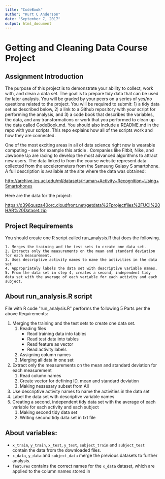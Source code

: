 ```yaml
---
title: "CodeBook"
author: "Kurt C Anderson"
date: "September 7, 2017"
output: html_document
---
```


# Getting and Cleaning Data Course Project

## Assignment Introduction

The purpose of this project is to demonstrate your ability to collect, work with, and clean a data set. The goal is to prepare tidy data that can be used for later analysis. You will be graded by your peers on a series of yes/no questions related to the project. You will be required to submit: 1) a tidy data set as described below, 2) a link to a Github repository with your script for performing the analysis, and 3) a code book that describes the variables, the data, and any transformations or work that you performed to clean up the data called CodeBook.md. You should also include a README.md in the repo with your scripts. This repo explains how all of the scripts work and how they are connected.

One of the most exciting areas in all of data science right now is wearable computing - see for example this article . Companies like Fitbit, Nike, and Jawbone Up are racing to develop the most advanced algorithms to attract new users. The data linked to from the course website represent data collected from the accelerometers from the Samsung Galaxy S smartphone. A full description is available at the site where the data was obtained:

http://archive.ics.uci.edu/ml/datasets/Human+Activity+Recognition+Using+Smartphones

Here are the data for the project:

https://d396qusza40orc.cloudfront.net/getdata%2Fprojectfiles%2FUCI%20HAR%20Dataset.zip 

## Project Requirements

You should create one R script called run_analysis.R that does the following.

    1. Merges the training and the test sets to create one data set.
    2. Extracts only the measurements on the mean and standard deviation for each measurement.
    3. Uses descriptive activity names to name the activities in the data set
    4. Appropriately labels the data set with descriptive variable names.
    5. From the data set in step 4, creates a second, independent tidy data set with the average of each variable for each activity and each subject.

## About run_analysis.R script
File with R code "run_analysis.R" performs the following 5 Parts per the above Requirements:   
1. Merging the training and the test sets to create one data set.   
   1. Reading files    
      * Read training data into tables   
      * Read test data into tables   
      * Read feature as vector   
      * Read activity labels   
   1. Assigning column names   
   1. Merging all data in one set   
1. Extract only the measurements on the mean and standard deviation for each measurement   
   1. Read column names  
   1. Create vector for defining ID, mean and standard deviation   
   1. Making nessesary subset from All   
1. Use descriptive activity names to name the activities in the data set   
1. Label the data set with descriptive variable names   
1. Creating a second, independent tidy data set with the average of each variable for each activity and each subject   
   1. Making second tidy data set   
   1. Writing second tidy data set in txt file   

## About variables:   
* `x_train`, `y_train`, `x_test`, `y_test`, `subject_train` and `subject_test` contain the data from the downloaded files.
* `x_data`, `y_data` and `subject_data` merge the previous datasets to further analysis.
* `features` contains the correct names for the `x_data` dataset, which are applied to the column names stored in
 
